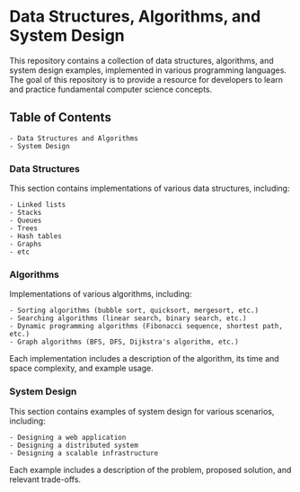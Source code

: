 # Data Structures, Algorithms, and System Design
This repository contains a collection of data structures, algorithms, and system design examples, implemented in various programming languages. The goal of this repository is to provide a resource for developers to learn and practice fundamental computer science concepts.

## Table of Contents
    - Data Structures and Algorithms
    - System Design

### Data Structures
This section contains implementations of various data structures, including:

    - Linked lists
    - Stacks
    - Queues
    - Trees
    - Hash tables
    - Graphs
    - etc

### Algorithms
Implementations of various algorithms, including:

    - Sorting algorithms (bubble sort, quicksort, mergesort, etc.)
    - Searching algorithms (linear search, binary search, etc.)
    - Dynamic programming algorithms (Fibonacci sequence, shortest path, etc.)
    - Graph algorithms (BFS, DFS, Dijkstra's algorithm, etc.)
Each implementation includes a description of the algorithm, its time and space complexity, and example usage.

### System Design
This section contains examples of system design for various scenarios, including:

    - Designing a web application
    - Designing a distributed system
    - Designing a scalable infrastructure
Each example includes a description of the problem, proposed solution, and relevant trade-offs.